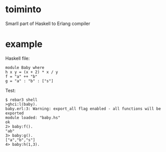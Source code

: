 toiminto
=====

Smarll part of Haskell to Erlang compiler

example
==
Haskell file:

    module Baby where
    h x y = (x + 2) * x / y
    f = "a" ++ "b"
    g = "a" : "b" : ["s"]

Test:

    $ rebar3 shell
    >ghci:l(baby).
    baby.erl:3: Warning: export_all flag enabled - all functions will be exported
    module loaded: "baby.hs"
    ok
    2> baby:f().
    "ab"
    3> baby:g().
    ["a","b","s"]
    4> baby:h(1,3).
    
